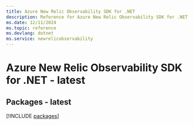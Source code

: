 ```yaml
---
title: Azure New Relic Observability SDK for .NET
description: Reference for Azure New Relic Observability SDK for .NET
ms.date: 12/11/2024
ms.topic: reference
ms.devlang: dotnet
ms.service: newrelicobservability
---
```

# Azure New Relic Observability SDK for .NET - latest
## Packages - latest
[!INCLUDE [packages](new-relic-observability-index.md)]